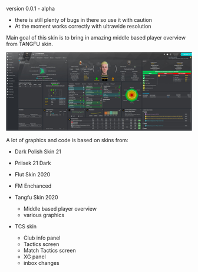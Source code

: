 version 0.0.1 - alpha
- there is still plenty of bugs in there so use it with caution
- At the moment works correctly with ultrawide resolution

Main goal of this skin is to bring in amazing middle based player overview from TANGFU skin.

![alt text](player-overview.jpg)

A lot of graphics and code is based on skins from:
- Dark Polish Skin 21
- Priisek 21 Dark
- Flut Skin 2020
- FM Enchanced

- Tangfu Skin 2020
  - Middle based player overview
  - various graphics

- TCS skin
  - Club info panel
  - Tactics screen
  - Match Tactics screen
  - XG panel
  - inbox changes
